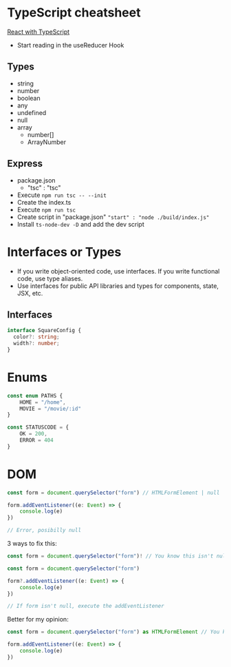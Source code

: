# TypeScript cheatsheet

[React with TypeScript](https://www.freecodecamp.org/news/typescript-for-react-developers/#resources)
- Start reading in the useReducer Hook

## Types

* string
* number
* boolean
* any
* undefined
* null
* array
	* number[]
	* ArrayNumber

## Express

* package.json
	* "tsc" : "tsc"
* Execute `npm run tsc -- --init`
* Create the index.ts
* Execute `npm run tsc`
* Create script in "package.json" `"start" : "node ./build/index.js"`
* Install `ts-node-dev -D` and add the dev script


# Interfaces or Types

-   If you write object-oriented code, use interfaces. If you write functional code, use type aliases.
-   Use interfaces for public API libraries and types for components, state, JSX, etc.

## Interfaces

```typescript
interface SquareConfig {
  color?: string;
  width?: number;
}
```

# Enums

```javascript
const enum PATHS {
	HOME = "/home",
	MOVIE = "/movie/:id"
}

const STATUSCODE = {
	OK = 200,
	ERROR = 404
}
```


# DOM

```javascript
const form = document.querySelector("form") // HTMLFormElement | null

form.addEventListener((e: Event) => {
	console.log(e)
})

// Error, posibilly null
```

3 ways to fix this:

```javascript
const form = document.querySelector("form")! // You know this isn't null
```


```javascript
const form = document.querySelector("form")

form?.addEventListener((e: Event) => {
	console.log(e)
})

// If form isn't null, execute the addEventListener
```

Better for my opinion: 

```javascript
const form = document.querySelector("form") as HTMLFormElement // You know this is a HTMLFormElement and not null

form.addEventListener((e: Event) => {
	console.log(e)
})
```